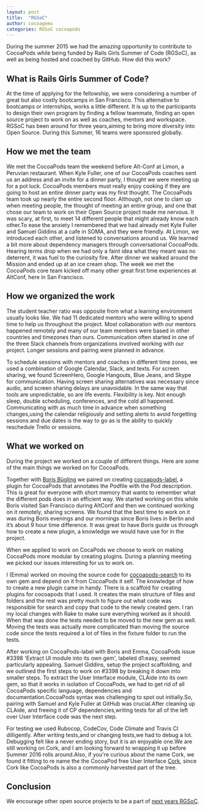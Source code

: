 ```yaml
---
layout: post
title:  "RGSoC"
author: cocoagems
categories: RGSoC cocoapods
---
```


During the summer 2015 we had the amazing opportunity to contribute to CocoaPods while being funded by Rails Girls Summer of Code (RGSoC), as well as being hosted and coached by GitHub. How did this work?

<!-- more -->

## What is Rails Girls Summer of Code?

At the time of applying for the fellowship, we were considering a number of great but also costly bootcamps in San Francisco. This alternative to bootcamps or internships, works a little different. It is up to the participants to design their own program by finding a fellow teammate, finding an open source project to work on as well as coaches, mentors and workspace. RGSoC has been around for three years,aiming to bring more diversity into Open Source. During this Summer, 16 teams were sponsored globally.

## How we met the team
We met the CocoaPods team the weekend before Alt-Conf at Limon, a Peruvian restaurant. When Kyle Fuller, one of our CocoaPods coaches sent us an address and an invite for a dinner party, I thought we were meeting up for a pot luck. CocoaPods members must really enjoy cooking if they are going to host an entire dinner party was my first thought. The CocoaPods team took up nearly the entire second floor. Although, not one to clam up when meeting people, the thought of meeting an entire group, and one that chose our team to work on their Open Source project made me nervous. It was scary, at first, to meet 14 different people that might already know each other.To ease the anxiety I remembered that we had already met Kyle Fuller and Samuel Giddins at a cafe in SOMA, and they were friendly. At Limon, we introduced each other, and listened to conversations around us. We learned a bit more about dependency managers through conversational CocoaPods. Hearing terms drop when we had only a faint idea what they meant was no deterrent, it was fuel to the curiosity fire. After dinner we walked around the Mission and ended up at an ice cream shop. The week we met the CocoaPods core team kicked off many other great first time experiences at  AltConf, here in San Francisco.


## How we organized the work

The student teacher ratio was opposite from what a learning environment usually looks like. We had 11 dedicated mentors who were willing to spend time to help us throughout the project. Most collaboration with our mentors happened remotely and many of our team members were based in other countries and timezones than ours. Communication often started in one of the three Slack channels from organizations involved working with our project. Longer sessions and pairing were planned in advance.

To schedule sessions with mentors and coaches in different time zones, we used a combination of Google Calendar, Slack, and texts. For screen sharing, we found ScreenHero, Google Hangouts, Blue Jeans, and Skype for communication. Having screen sharing alternatives was necessary since audio, and screen sharing delays are unavoidable. In the same way that tools are unpredictable, so are life events. Flexibility is key. Not enough sleep, double scheduling, conferences, and the cold all happened. Communicating with as much time in advance when something changes,using the calendar religiously and setting alerts to avoid forgetting  sessions and due dates is the way to go as is the ability to quickly reschedule Trello or sessions.

## What we worked on

During the project we worked on a couple of different things. Here are some of the main things we worked on for CocoaPods.

Together with [Boris Bügling](https://twitter.com/neonacho) we paired on creating [cocoapods-label](https://rubygems.org/gems/cocoapods-label), a plugin for CocoaPods that annotates the Podfile with the Pod description. This is great for everyone with short memory that wants to remember what the different pods does in an efficient way. We started working on this while Boris visited San Francisco during AltConf and then we continued working on it remotely, sharing screens. We found that the best time to work on it was during Boris evenings and our mornings since Boris lives in Berlin and it’s about 9 hour time difference. It was great to have Boris guide us through how to create a new plugin, a knowledge we would have use for in the project.

When we applied to work on CocaPods we choose to work on making CocoaPods more modular by creating plugins. During a planning meeting we picked our issues interesting for us to work on.

I (Emma) worked on moving the source code for [cocoapods-search](https://github.com/CocoaPods/cocoapods-search) to its own gem and depend on it from CocoaPods it self. The knowledge of how to create a new plugin came in handy. There is a scaffold for creating plugins for cocoapods that I used. It creates the main structure of files and folders and the rest was pretty much to figure out what code was responsible for search and copy that code to the newly created gem. I ran my local changes with Rake to make sure everything worked as it should. When that was done the tests needed to be moved to the new gem as well. Moving the tests was actually more complicated than moving the source code since the tests required a lot of files in the fixture folder to run the tests.

After working on CocoaPods-label with Boris and Emma, CocoaPods issue #3398 'Extract UI module into its own gem', labeled d1:easy, seemed particularly appealing. Samuel Giddins, setup the project scaffolding, and we outlined the first steps to work on #3398 by breaking it down into smaller steps.
To extract the User Interface module, CLAide into its own gem, so that it works in isolation of CocoaPods, we had to get rid of all CocoaPods specific language, dependencies and documentation.CocoaPods syntax was challenging to spot out initially.So, pairing with Samuel and Kyle Fuller at GitHub was crucial.After cleaning up CLAide, and freeing it of CP dependencies,writing tests for all of the left over User Interface code was the next step.

For testing we used Rubocop, CodeCov, Code Climate and Travis CI dilligently.
After writing tests,and or changing tests,we had to debug a lot. Debugging felt like a never ending story, but it is an enjoyable one.We are still working on Cork, and I am looking forward to wrapping it up before Summer 2016 rolls around.Also, if you're curious about the name Cork, we  found it fitting to re name the the CocoaPod free User Interface [Cork](https://github.com/CocoaPods/Cork), since Cork like CocoaPods  is also a commonly harvested part of the tree.





## Conclusion

We encourage other open source projects to be a part of [next years RGSoC](http://railsgirlssummerofcode.org/guide/projects/).
